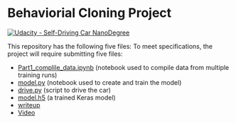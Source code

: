 # Behaviorial Cloning Project

[![Udacity - Self-Driving Car NanoDegree](https://s3.amazonaws.com/udacity-sdc/github/shield-carnd.svg)](http://www.udacity.com/drive)

This repository has the following five files:
To meet specifications, the project will require submitting five files: 
* [Part1_complile_data.ipynb](Part1_complile_data.ipynb) (notebook used to compile data from multiple training runs)
* [model.py](model.py) (notebook used to create and train the model)
* [drive.py](drive.py) (script to drive the car)
* [model.h5](model.h5) (a trained Keras model)
* [writeup](writeup.md)
* [Video](https://youtu.be/aDX63ukqYHI)
